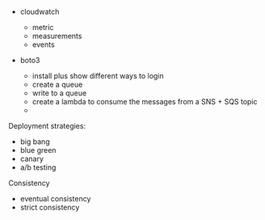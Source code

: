- cloudwatch
  - metric
  - measurements
  - events

- boto3 
  - install plus show different ways to login
  - create a queue
  - write to a queue
  - create a lambda to consume the messages from a SNS + SQS topic
  - 

Deployment strategies:
- big bang
- blue green
- canary
- a/b testing


Consistency
- eventual consistency 
- strict consistency 

